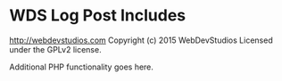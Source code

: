 # WDS Log Post Includes #
http://webdevstudios.com
Copyright (c) 2015 WebDevStudios
Licensed under the GPLv2 license.

Additional PHP functionality goes here.